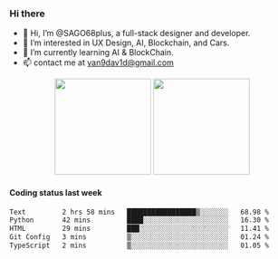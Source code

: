 
### Hi there 

- 👋 Hi, I’m @SAGO68plus, a full-stack designer and developer.
- 👀 I’m interested in UX Design, AI, Blockchain, and Cars.
- 🌱 I’m currently learning AI & BlockChain.
- 📫 contact me at yan9dav1d@gmail.com
<div align="center">
  <span>  </span>
  <img height="170px" src="https://github-readme-stats.vercel.app/api?username=SAGO68plus" />
  <span>  </span>
  <img height="170px" src="https://github-readme-stats.vercel.app/api/top-langs/?username=SAGO68plus&layout=compact&langs_count=8" />
  <span>  </span>
</div>

#### Coding status last week
<!--START_SECTION:waka-->

```txt
Text         2 hrs 58 mins   █████████████████▒░░░░░░░   68.98 %
Python       42 mins         ████░░░░░░░░░░░░░░░░░░░░░   16.30 %
HTML         29 mins         ███░░░░░░░░░░░░░░░░░░░░░░   11.41 %
Git Config   3 mins          ▒░░░░░░░░░░░░░░░░░░░░░░░░   01.24 %
TypeScript   2 mins          ▒░░░░░░░░░░░░░░░░░░░░░░░░   01.05 %
```

<!--END_SECTION:waka-->
